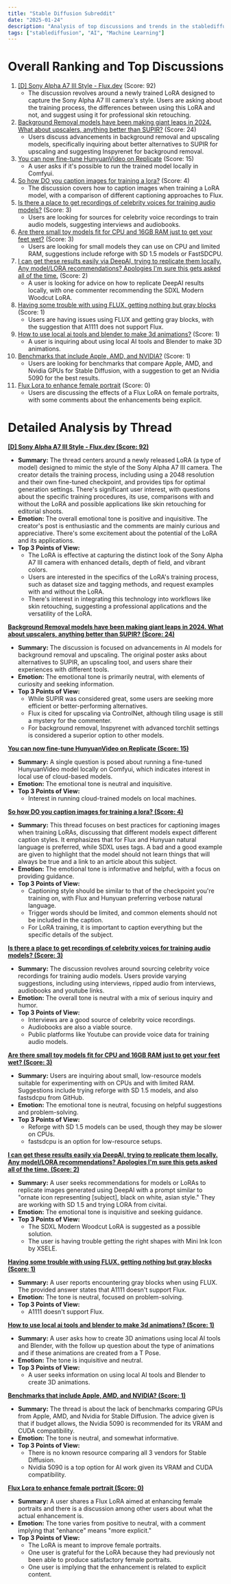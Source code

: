 ```yaml
---
title: "Stable Diffusion Subreddit"
date: "2025-01-24"
description: "Analysis of top discussions and trends in the stablediffusion subreddit"
tags: ["stablediffusion", "AI", "Machine Learning"]
---
```


# Overall Ranking and Top Discussions
1.  [[D] Sony Alpha A7 III Style - Flux.dev](https://www.reddit.com/gallery/1i93l7s) (Score: 92)
    *   The discussion revolves around a newly trained LoRA designed to capture the Sony Alpha A7 III camera's style. Users are asking about the training process, the differences between using this LoRA and not, and suggest using it for professional skin retouching.
2.  [Background Removal models have been making giant leaps in 2024. What about upscalers, anything better than SUPIR?](https://www.reddit.com/r/StableDiffusion/comments/1i92qz3/background_removal_models_have_been_making_giant/) (Score: 24)
    *   Users discuss advancements in background removal and upscaling models, specifically inquiring about better alternatives to SUPIR for upscaling and suggesting Inspyrenet for background removal.
3.  [You can now fine-tune HunyuanVideo on Replicate](https://replicate.com/blog/fine-tune-video) (Score: 15)
    *   A user asks if it's possible to run the trained model locally in Comfyui.
4.  [So how DO you caption images for training a lora?](https://www.reddit.com/r/StableDiffusion/comments/1i97uar/so_how_do_you_caption_images_for_training_a_lora/) (Score: 4)
    *  The discussion covers how to caption images when training a LoRA model, with a comparison of different captioning approaches to Flux.
5.  [Is there a place to get recordings of celebrity voices for training audio models?](https://www.reddit.com/r/StableDiffusion/comments/1i96lty/is_there_a_place_to_get_recordings_of_celebrity/) (Score: 3)
    *  Users are looking for sources for celebrity voice recordings to train audio models, suggesting interviews and audiobooks.
6.  [Are there small toy models fit for CPU and 16GB RAM just to get your feet wet?](https://www.reddit.com/r/StableDiffusion/comments/1i97fpa/are_there_small_toy_models_fit_for_cpu_and_16gb/) (Score: 3)
    *  Users are looking for small models they can use on CPU and limited RAM, suggestions include reforge with SD 1.5 models or FastSDCPU.
7.  [I can get these results easily via DeepAI, trying to replicate them locally. Any model/LORA recommendations? Apologies I'm sure this gets asked all of the time.](https://www.reddit.com/gallery/1i94pdd) (Score: 2)
    *   A user is looking for advice on how to replicate DeepAI results locally, with one commenter recommending the SDXL Modern Woodcut LoRA.
8. [Having some trouble with using FLUX, getting nothing but gray blocks](https://www.reddit.com/r/StableDiffusion/comments/1i93qte/having_some_trouble_with_using_flux_getting/) (Score: 1)
    *  Users are having issues using FLUX and getting gray blocks, with the suggestion that A1111 does not support Flux.
9. [How to use local ai tools and blender to make 3d animations?](https://www.reddit.com/r/StableDiffusion/comments/1i95c1s/how_to_use_local_ai_tools_and_blender_to_make_3d/) (Score: 1)
    *   A user is inquiring about using local AI tools and Blender to make 3D animations.
10. [Benchmarks that include Apple, AMD, and NVIDIA?](https://www.reddit.com/r/StableDiffusion/comments/1i95tkn/benchmarks_that_include_apple_amd_and_nvidia/) (Score: 1)
    *   Users are looking for benchmarks that compare Apple, AMD, and Nvidia GPUs for Stable Diffusion, with a suggestion to get an Nvidia 5090 for the best results.
11. [Flux Lora to enhance female portrait](https://www.reddit.com/gallery/1i950sl) (Score: 0)
    *   Users are discussing the effects of a Flux LoRA on female portraits, with some comments about the enhancements being explicit.

# Detailed Analysis by Thread
**[ [D] Sony Alpha A7 III Style - Flux.dev (Score: 92)](https://www.reddit.com/gallery/1i93l7s)**
*  **Summary:**  The thread centers around a newly released LoRA (a type of model) designed to mimic the style of the Sony Alpha A7 III camera. The creator details the training process, including using a 2048 resolution and their own fine-tuned checkpoint, and provides tips for optimal generation settings. There's significant user interest, with questions about the specific training procedures, its use, comparisons with and without the LoRA and possible applications like skin retouching for editorial shoots.
*  **Emotion:** The overall emotional tone is positive and inquisitive. The creator's post is enthusiastic and the comments are mainly curious and appreciative. There's some excitement about the potential of the LoRA and its applications.
*  **Top 3 Points of View:**
    *   The LoRA is effective at capturing the distinct look of the Sony Alpha A7 III camera with enhanced details, depth of field, and vibrant colors.
    *   Users are interested in the specifics of the LoRA's training process, such as dataset size and tagging methods, and request examples with and without the LoRA.
    *   There's interest in integrating this technology into workflows like skin retouching, suggesting a professional applications and the versatility of the LoRA.

**[Background Removal models have been making giant leaps in 2024. What about upscalers, anything better than SUPIR? (Score: 24)](https://www.reddit.com/r/StableDiffusion/comments/1i92qz3/background_removal_models_have_been_making_giant/)**
*  **Summary:** The discussion is focused on advancements in AI models for background removal and upscaling. The original poster asks about alternatives to SUPIR, an upscaling tool, and users share their experiences with different tools.
*  **Emotion:** The emotional tone is primarily neutral, with elements of curiosity and seeking information.
*  **Top 3 Points of View:**
    *   While SUPIR was considered great, some users are seeking more efficient or better-performing alternatives.
    *   Flux is cited for upscaling via ControlNet, although tiling usage is still a mystery for the commenter.
    *   For background removal, Inspyrenet with advanced torchlit settings is considered a superior option to other models.

**[You can now fine-tune HunyuanVideo on Replicate (Score: 15)](https://replicate.com/blog/fine-tune-video)**
*  **Summary:** A single question is posed about running a fine-tuned HunyuanVideo model locally on Comfyui, which indicates interest in local use of cloud-based models.
*  **Emotion:** The emotional tone is neutral and inquisitive.
*  **Top 3 Points of View:**
    *   Interest in running cloud-trained models on local machines.

**[So how DO you caption images for training a lora? (Score: 4)](https://www.reddit.com/r/StableDiffusion/comments/1i97uar/so_how_do_you_caption_images_for_training_a_lora/)**
*  **Summary:** This thread focuses on best practices for captioning images when training LoRAs, discussing that different models expect different caption styles. It emphasizes that for Flux and Hunyuan natural language is preferred, while SDXL uses tags. A bad and a good example are given to highlight that the model should not learn things that will always be true and a link to an article about this subject.
*  **Emotion:** The emotional tone is informative and helpful, with a focus on providing guidance.
*  **Top 3 Points of View:**
    *   Captioning style should be similar to that of the checkpoint you're training on, with Flux and Hunyuan preferring verbose natural language.
    *   Trigger words should be limited, and common elements should not be included in the caption.
    *  For LoRA training, it is important to caption everything but the specific details of the subject.

**[Is there a place to get recordings of celebrity voices for training audio models? (Score: 3)](https://www.reddit.com/r/StableDiffusion/comments/1i96lty/is_there_a_place_to_get_recordings_of_celebrity/)**
*  **Summary:** The discussion revolves around sourcing celebrity voice recordings for training audio models. Users provide varying suggestions, including using interviews, ripped audio from interviews, audiobooks and youtube links.
*  **Emotion:** The overall tone is neutral with a mix of serious inquiry and humor.
*  **Top 3 Points of View:**
    *   Interviews are a good source of celebrity voice recordings.
    *   Audiobooks are also a viable source.
    *   Public platforms like Youtube can provide voice data for training audio models.

**[Are there small toy models fit for CPU and 16GB RAM just to get your feet wet? (Score: 3)](https://www.reddit.com/r/StableDiffusion/comments/1i97fpa/are_there_small_toy_models_fit_for_cpu_and_16gb/)**
*  **Summary:** Users are inquiring about small, low-resource models suitable for experimenting with on CPUs and with limited RAM. Suggestions include trying reforge with SD 1.5 models, and also fastsdcpu from GitHub.
*  **Emotion:** The emotional tone is neutral, focusing on helpful suggestions and problem-solving.
*  **Top 3 Points of View:**
    *   Reforge with SD 1.5 models can be used, though they may be slower on CPUs.
    *   fastsdcpu is an option for low-resource setups.

**[I can get these results easily via DeepAI, trying to replicate them locally. Any model/LORA recommendations? Apologies I'm sure this gets asked all of the time. (Score: 2)](https://www.reddit.com/gallery/1i94pdd)**
*  **Summary:** A user seeks recommendations for models or LoRAs to replicate images generated using DeepAI with a prompt similar to "ornate icon representing \[subject\], black on white, asian style." They are working with SD 1.5 and trying LORA from civitai.
*  **Emotion:** The emotional tone is inquisitive and seeking guidance.
*  **Top 3 Points of View:**
    *   The SDXL Modern Woodcut LoRA is suggested as a possible solution.
    *  The user is having trouble getting the right shapes with Mini Ink Icon by XSELE.

**[Having some trouble with using FLUX, getting nothing but gray blocks (Score: 1)](https://www.reddit.com/r/StableDiffusion/comments/1i93qte/having_some_trouble_with_using_flux_getting/)**
*  **Summary:** A user reports encountering gray blocks when using FLUX. The provided answer states that A1111 doesn't support Flux.
*  **Emotion:** The tone is neutral, focused on problem-solving.
*  **Top 3 Points of View:**
    *   A1111 doesn't support Flux.

**[How to use local ai tools and blender to make 3d animations? (Score: 1)](https://www.reddit.com/r/StableDiffusion/comments/1i95c1s/how_to_use_local_ai_tools_and_blender_to_make_3d/)**
*  **Summary:** A user asks how to create 3D animations using local AI tools and Blender, with the follow up question about the type of animations and if these animations are created from a T Pose.
*  **Emotion:** The tone is inquisitive and neutral.
*  **Top 3 Points of View:**
    *   A user seeks information on using local AI tools and Blender to create 3D animations.

**[Benchmarks that include Apple, AMD, and NVIDIA? (Score: 1)](https://www.reddit.com/r/StableDiffusion/comments/1i95tkn/benchmarks_that_include_apple_amd_and_nvidia/)**
*  **Summary:** The thread is about the lack of benchmarks comparing GPUs from Apple, AMD, and Nvidia for Stable Diffusion. The advice given is that if budget allows, the Nvidia 5090 is recommended for its VRAM and CUDA compatibility.
*  **Emotion:** The tone is neutral, and somewhat informative.
*  **Top 3 Points of View:**
    *   There is no known resource comparing all 3 vendors for Stable Diffusion.
    *   Nvidia 5090 is a top option for AI work given its VRAM and CUDA compatibility.

**[Flux Lora to enhance female portrait (Score: 0)](https://www.reddit.com/gallery/1i950sl)**
*  **Summary:** A user shares a Flux LoRA aimed at enhancing female portraits and there is a discussion among other users about what the actual enhancement is.
*  **Emotion:** The tone varies from positive to neutral, with a comment implying that "enhance" means "more explicit."
*  **Top 3 Points of View:**
    *   The LoRA is meant to improve female portraits.
     * One user is grateful for the LoRA because they had previously not been able to produce satisfactory female portraits.
    *  One user is implying that the enhancement is related to explicit content.
